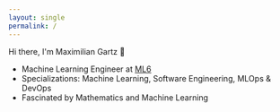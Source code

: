 ```yaml
---
layout: single
permalink: /
---
```


Hi there, I'm Maximilian Gartz 👋

- Machine Learning Engineer at <a href="https://www.ml6.eu/">ML6</a>
- Specializations: Machine Learning, Software Engineering, MLOps & DevOps
- Fascinated by Mathematics and Machine Learning